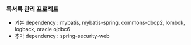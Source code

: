 ### 독서록 관리 프로젝트

* 기본 dependency : mybatis, mybatis-spring, commons-dbcp2, lombok, logback, oracle ojdbc6 
* 추가 dependency : spring-security-web